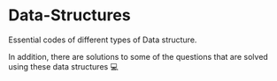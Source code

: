 # Data-Structures
Essential codes of different types of Data structure.

In addition, there are solutions to some of the questions that are solved using these data structures 💻
